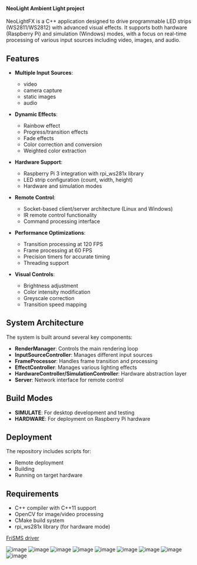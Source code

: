 

#### NeoLight Ambient Light project

NeoLightFX is a C++ application designed to drive programmable LED strips (WS2811/WS2812) with advanced visual effects. 
It supports both hardware (Raspberry Pi) and simulation (Windows) modes, with a focus on real-time processing of various input sources including video, images, and audio.

## Features

- **Multiple Input Sources**: 
    - video
    - camera capture
    - static images
    - audio

- **Dynamic Effects**: 
  - Rainbow effect
  - Progress/transition effects
  - Fade effects
  - Color correction and conversion
  - Weighted color extraction

- **Hardware Support**:
  - Raspberry Pi 3 integration with rpi_ws281x library
  - LED strip configuration (count, width, height)
  - Hardware and simulation modes

- **Remote Control**:
  - Socket-based client/server architecture (Linux and Windows)
  - IR remote control functionality
  - Command processing interface

- **Performance Optimizations**:
  - Transition processing at 120 FPS
  - Frame processing at 60 FPS
  - Precision timers for accurate timing
  - Threading support

- **Visual Controls**:
  - Brightness adjustment
  - Color intensity modification
  - Greyscale correction
  - Transition speed mapping

## System Architecture

The system is built around several key components:

- **RenderManager**: Controls the main rendering loop
- **InputSourceController**: Manages different input sources
- **FrameProcessor**: Handles frame transition and processing
- **EffectController**: Manages various lighting effects
- **HardwareController/SimulationController**: Hardware abstraction layer
- **Server**: Network interface for remote control

## Build Modes

- **SIMULATE**: For desktop development and testing
- **HARDWARE**: For deployment on Raspberry Pi hardware

## Deployment

The repository includes scripts for:
- Remote deployment
- Building
- Running on target hardware

## Requirements

- C++ compiler with C++11 support
- OpenCV for image/video processing
- CMake build system
- rpi_ws281x library (for hardware mode)

[FriSMS driver](friSMS_driver.md)

![image](images/Neopixel_strip.png)
![image](images/power.png)
![image](images/power_control.png)
![image](images/STM32.png)
![image](images/Rasphberry_PI.png)
![image](images/SPI.png)
![image](images/CaptureCard.png)
![image](images/zakljucekVIN.png)
![image](images/zakljucekOR.png)
